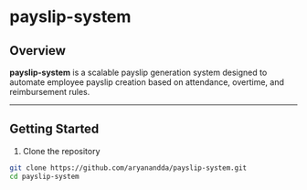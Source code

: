 # payslip-system

## Overview

**payslip-system** is a scalable payslip generation system designed to automate employee payslip creation based on attendance, overtime, and reimbursement rules.

---

## Getting Started

1. Clone the repository

```bash
git clone https://github.com/aryanandda/payslip-system.git
cd payslip-system

